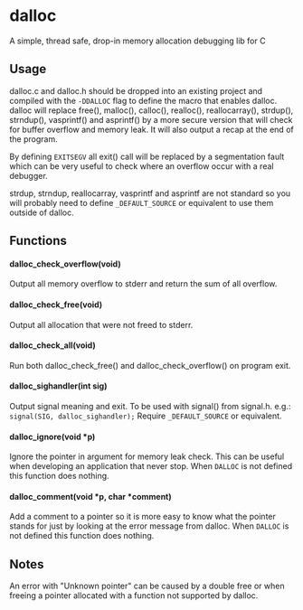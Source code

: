 dalloc
======
A simple, thread safe, drop-in memory allocation debugging lib for C

Usage
-----
dalloc.c and dalloc.h should be dropped into an existing project and
compiled with the `-DDALLOC` flag to define the macro that enables dalloc.
dalloc will replace free(), malloc(), calloc(), realloc(), reallocarray(),
strdup(), strndup(), vasprintf() and asprintf() by a more secure version that
will check for buffer overflow and memory leak. It will also output a recap at
the end of the program.

By defining `EXITSEGV` all exit() call will be replaced by a segmentation fault
which can be very useful to check where an overflow occur with a real debugger.

strdup, strndup, reallocarray, vasprintf and asprintf are not standard so you
will probably need to define `_DEFAULT_SOURCE` or equivalent to use them
outside of dalloc.

Functions
---------
#### dalloc_check_overflow(void)
Output all memory overflow to stderr and return the sum of all overflow.

#### dalloc_check_free(void)
Output all allocation that were not freed to stderr.

#### dalloc_check_all(void)
Run both dalloc_check_free() and dalloc_check_overflow() on program exit.

#### dalloc_sighandler(int sig)
Output signal meaning and exit. To be used with signal() from signal.h.
e.g.: `signal(SIG, dalloc_sighandler);` Require `_DEFAULT_SOURCE` or equivalent.

#### dalloc_ignore(void *p)
Ignore the pointer in argument for memory leak check. This can be useful when
developing an application that never stop.
When `DALLOC` is not defined this function does nothing.

#### dalloc_comment(void *p, char *comment)
Add a comment to a pointer so it is more easy to know what the pointer stands
for just by looking at the error message from dalloc.
When `DALLOC` is not defined this function does nothing.

Notes
-----
An error with "Unknown pointer" can be caused by a double free or when freeing
a pointer allocated with a function not supported by dalloc.
